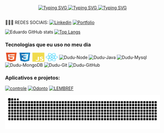 <div align="center">
  <a href="https://git.io/typing-svg">
    <img src="https://readme-typing-svg.demolab.com?font=Fira+Code&weight=500&size=22&pause=1000&color=00FF00&center=true&vCenter=true&random=false&width=524&lines=%E2%8A%B9+OLA MUNDO!+%E2%8A%B9+" alt="Typing SVG">
     </a>
    <a href="https://git.io/typing-svg">
    <img src="https://readme-typing-svg.demolab.com?font=Fira+Code&weight=500&size=22&pause=1000&color=00FF00&center=true&vCenter=true&random=false&width=524&lines=SOU ROBERTO EDUARDO!" alt="Typing SVG">
     </a>
  <a href="https://git.io/typing-svg">
    <img src="https://readme-typing-svg.demolab.com?font=Fira+Code&weight=500&size=22&pause=1000&color=00FF00&center=true&vCenter=true&random=false&width=524&lines=DESENVOLVEDOR FULL STACK!" alt="Typing SVG">
     </a>
 
</div>

<img align="center" alt="" src="./src/header-gif.gif">


👨🏻‍💻 REDES SOCIAIS: [![Linkedin](	https://img.shields.io/badge/LinkedIn-0077B5?style=for-the-badge&logo=linkedin&logoColor=white)](https://www.linkedin.com/in/roberto-eduardo-md01/) [![Portfolio](	https://img.shields.io/badge/Portfolio-000000?style=for-the-badge&logo=vercel&logoColor=red)](https://roberto-eduardo-portfolio.vercel.app/)

![Eduardo GitHub stats](https://github-readme-stats.vercel.app/api?username=robertoeduardomd&show_icons=true&theme=highcontrast&count_private=true)
[![Top Langs](https://github-readme-stats.vercel.app/api/top-langs/?username=robertoeduardomd&layout=donut&theme=highcontrast)](https://github.com/robertoeduardomd/github-readme-stats)

### Tecnologias que eu uso no meu dia

<div style="display: inline_block">
  <img align="center" alt="Dudu-HTML" height="30" width="40" src="https://raw.githubusercontent.com/devicons/devicon/master/icons/html5/html5-original.svg">
  <img align="center" alt="Dudu-CSS" height="30" width="40" src="https://raw.githubusercontent.com/devicons/devicon/master/icons/css3/css3-original.svg">
  <img align="center" alt="Dudu-Js" height="30" width="40" src="https://raw.githubusercontent.com/devicons/devicon/master/icons/javascript/javascript-plain.svg">
  <img align="center" alt="Dudu-React" height="30" width="40" src="https://raw.githubusercontent.com/devicons/devicon/master/icons/react/react-original.svg">
  <img align="center" alt="Dudu-Node" height="30" width="40" src="https://cdn.jsdelivr.net/gh/devicons/devicon@latest/icons/nodejs/nodejs-plain-wordmark.svg" />
  <img align="center" alt="Dudu-Java" height="35" width="45" src="https://cdn.jsdelivr.net/gh/devicons/devicon@latest/icons/java/java-original.svg" />
  <img align="center" alt="Dudu-Mysql" height="35" width="45" src="https://cdn.jsdelivr.net/gh/devicons/devicon@latest/icons/mysql/mysql-original-wordmark.svg" />
  <img align="center" alt="Dudu-MongoDB" height="35" width="45" src="https://cdn.jsdelivr.net/gh/devicons/devicon@latest/icons/mongodb/mongodb-plain-wordmark.svg" />
  <img align="center" alt="Dudu-Git" height="35" width="45" src="https://cdn.jsdelivr.net/gh/devicons/devicon@latest/icons/git/git-plain-wordmark.svg" />
  <img align="center" alt="Dudu-GitHub" height="35" width="45" src="https://cdn.jsdelivr.net/gh/devicons/devicon@latest/icons/github/github-original.svg"  />
 <i class="devicon-github-original"></i>
</div>

### Aplicativos e projetos:


[![controle](	https://img.shields.io/badge/controle-000000?style=for-the-badge&logo=vercel&logoColor=white)](https://controle-de-despezasversaosimples.vercel.app//)
[![Odonto](	https://img.shields.io/badge/Odonto-000000?style=for-the-badge&logo=vercel&logoColor=blue)](https://odontoesteticaversaosimples.vercel.app/)
[![LEMBREF](	https://img.shields.io/badge/Lembref-000000?style=for-the-badge&logo=vercel&logoColor=yellow)](https://lembref.vercel.app/)

<picture align="center">
  <source media="(prefers-color-scheme: dark)" srcset="https://raw.githubusercontent.com/robertoeduardomd/robertoeduardomd/output/github-contribution-grid-snake-dark.svg">
  <source media="(prefers-color-scheme: light)" srcset="https://raw.githubusercontent.com/robertoeduardomd/robertoeduardomd/output/github-contribution-grid-snake-dark.svg">
  <img align="center" alt="github contribution grid snake animation" src="https://raw.githubusercontent.com/robertoeduardomd/robertoeduardomd/output/github-contribution-grid-snake.svg">
</picture>


